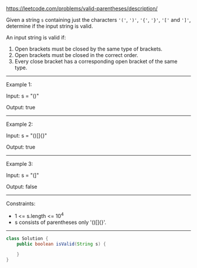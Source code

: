 https://leetcode.com/problems/valid-parentheses/description/

Given a string `s` containing just the characters `'('`, `')'`, `'{'`, `'}'`, `'['` and `']'`, determine if the input string is valid.

An input string is valid if:

1. Open brackets must be closed by the same type of brackets.
2. Open brackets must be closed in the correct order.
3. Every close bracket has a corresponding open bracket of the same type.

---

Example 1:

Input: s = "()"

Output: true

---

Example 2:

Input: s = "()[]{}"

Output: true

---

Example 3:

Input: s = "(]"

Output: false

---

Constraints:

- 1 <= s.length <= 10<sup>4</sup>
- s consists of parentheses only '()[]{}'.

---

```java
class Solution {
    public boolean isValid(String s) {

    }
}
```
